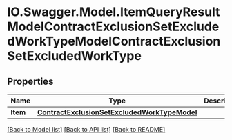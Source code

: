 # IO.Swagger.Model.ItemQueryResultModelContractExclusionSetExcludedWorkTypeModelContractExclusionSetExcludedWorkType
## Properties

Name | Type | Description | Notes
------------ | ------------- | ------------- | -------------
**Item** | [**ContractExclusionSetExcludedWorkTypeModel**](ContractExclusionSetExcludedWorkTypeModel.md) |  | [optional] 

[[Back to Model list]](../README.md#documentation-for-models) [[Back to API list]](../README.md#documentation-for-api-endpoints) [[Back to README]](../README.md)

